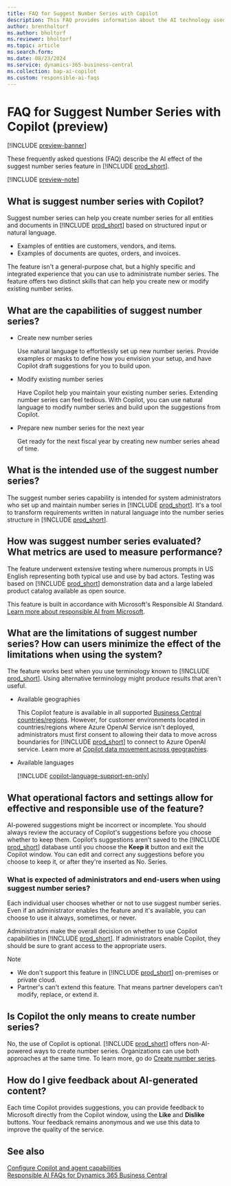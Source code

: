 ```yaml
---
title: FAQ for Suggest Number Series with Copilot
description: This FAQ provides information about the AI technology used in Business Central.
author: brentholtorf
ms.author: bholtorf
ms.reviewer: bholtorf
ms.topic: article
ms.search.form:
ms.date: 08/23/2024
ms.service: dynamics-365-business-central
ms.collection: bap-ai-copilot
ms.custom: responsible-ai-faqs
---
```


# FAQ for Suggest Number Series with Copilot (preview)

[!INCLUDE [preview-banner](~/../shared-content/shared/preview-includes/preview-banner.md)]

These frequently asked questions (FAQ) describe the AI effect of the suggest number series feature in [!INCLUDE [prod_short](includes/prod_short.md)].

[!INCLUDE [preview-note](~/../shared-content/shared/preview-includes/production-ready-preview-dynamics365.md)]

## What is suggest number series with Copilot?

Suggest number series can help you create number series for all entities and documents in [!INCLUDE [prod_short](includes/prod_short.md)] based on structured input or natural language.

* Examples of entities are customers, vendors, and items.
* Examples of documents are quotes, orders, and invoices.

The feature isn't a general-purpose chat, but a highly specific and integrated experience that you can use to administrate number series. The feature offers two distinct skills that can help you create new or modify existing number series.

## What are the capabilities of suggest number series?

* Create new number series

   Use natural language to effortlessly set up new number series. Provide examples or masks to define how you envision your setup, and have Copilot draft suggestions for you to build upon.

* Modify existing number series

   Have Copilot help you maintain your existing number series. Extending number series can feel tedious. With Copilot, you can use natural language to modify number series and build upon the suggestions from Copilot.

* Prepare new number series for the next year

   Get ready for the next fiscal year by creating new number series ahead of time.

## What is the intended use of the suggest number series?

The suggest number series capability is intended for system administrators who set up and maintain number series in [!INCLUDE [prod_short](includes/prod_short.md)]. It's a tool to transform requirements written in natural language into the number series structure in [!INCLUDE [prod_short](includes/prod_short.md)].

## How was suggest number series evaluated? What metrics are used to measure performance?

The feature underwent extensive testing where numerous prompts in US English representing both typical use and use by bad actors. Testing was based on [!INCLUDE [prod_short](includes/prod_short.md)] demonstration data and a large labeled product catalog available as open source.

This feature is built in accordance with Microsoft's Responsible AI Standard. [Learn more about responsible AI from Microsoft](https://aka.ms/RAI).

## What are the limitations of suggest number series? How can users minimize the effect of the limitations when using the system?

The feature works best when you use terminology known to [!INCLUDE [prod_short](includes/prod_short.md)]. Using alternative terminology might produce results that aren't useful.

* Available geographies

   This Copilot feature is available in all supported [Business Central countries/regions](/dynamics365/business-central/dev-itpro/compliance/apptest-countries-and-translations). However, for customer environments located in countries/regions where Azure OpenAI Service isn't deployed, administrators must first consent to allowing their data to move across boundaries for [!INCLUDE [prod_short](includes/prod_short.md)] to connect to Azure OpenAI service. Learn more at [Copilot data movement across geographies](ai-copilot-data-movement.md).

* Available languages

   [!INCLUDE [copilot-language-support-en-only](includes/copilot-language-support-en-only.md)]

## What operational factors and settings allow for effective and responsible use of the feature?

AI-powered suggestions might be incorrect or incomplete. You should always review the accuracy of Copilot's suggestions before you choose whether to keep them. Copilot’s suggestions aren't saved to the [!INCLUDE [prod_short](includes/prod_short.md)] database until you choose the **Keep it** button and exit the Copilot window. You can edit and correct any suggestions before you choose to keep it, or after they're inserted as No. Series.

### What is expected of administrators and end-users when using suggest number series?

Each individual user chooses whether or not to use suggest number series. Even if an administrator enables the feature and it's available, you can choose to use it always, sometimes, or never.  

Administrators make the overall decision on whether to use Copilot capabilities in [!INCLUDE [prod_short](includes/prod_short.md)]. If administrators enable Copilot, they should be sure to grant access to the appropriate users.

> [!NOTE]
> * We don't support this feature in [!INCLUDE [prod_short](includes/prod_short.md)] on-premises or private cloud.
> * Partner's can't extend this feature. That means partner developers can't modify, replace, or extend it.

## Is Copilot the only means to create number series?  

No, the use of Copilot is optional. [!INCLUDE [prod_short](includes/prod_short.md)] offers non-AI-powered ways to create number series. Organizations can use both approaches at the same time. To learn more, go do [Create number series](ui-create-number-series.md).

## How do I give feedback about AI-generated content?  

Each time Copilot provides suggestions, you can provide feedback to Microsoft directly from the Copilot window, using the **Like** and **Dislike** buttons. Your feedback remains anonymous and we use this data to improve the quality of the service.

## See also

[Configure Copilot and agent capabilities](enable-ai.md)  
[Responsible AI FAQs for Dynamics 365 Business Central](responsible-ai-overview.md) 